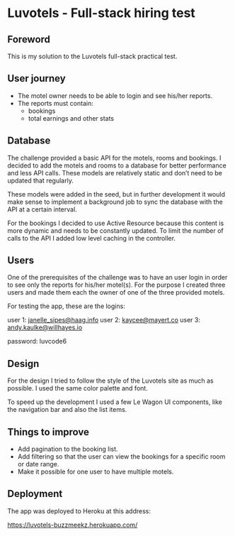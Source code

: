 # Luvotels - Full-stack hiring test
## Foreword
This is my solution to the Luvotels full-stack practical test.

## User journey
  * The motel owner needs to be able to login and see his/her reports.
  * The reports must contain:
    * bookings
    * total earnings and other stats

## Database
The challenge provided a basic API for the motels, rooms and bookings. I decided to add the motels and rooms to a database for better performance and less API calls. These models are relatively static and don’t need to be updated that regularly.

These models were added in the seed, but in further development it would make sense to implement a background job to sync the database with the API at a certain interval.

For the bookings I decided to use Active Resource because this content is more dynamic and needs to be constantly updated. To limit the number of calls to the API I added low level caching in the controller.

## Users
One of the prerequisites of the challenge was to have an user login in order to see only the reports for his/her motel(s). For the purpose I created three users and made them each the owner of one of the three provided motels.

For testing the app, these are the logins:

user 1: janelle_sipes@haag.info
user 2: kaycee@mayert.co
user 3: andy.kaulke@willhayes.io

password: luvcode6

## Design
For the design I tried to follow the style of the Luvotels site as much as possible. I used the same color palette and font.

To speed up the development I used a few Le Wagon UI components, like the navigation bar and also the list items.

## Things to improve
  * Add pagination to the booking list.
  * Add filtering so that the user can view the bookings for a specific room or date range.
  * Make it possible for one user to have multiple motels.

## Deployment
The app was deployed to Heroku at this address:

https://luvotels-buzzmeekz.herokuapp.com/
